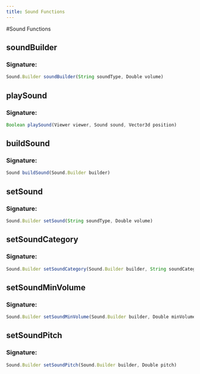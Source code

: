 ```yaml
---
title: Sound Functions
---
```

#Sound Functions

## soundBuilder

### Signature: 
```javascript
Sound.Builder soundBuilder(String soundType, Double volume)
```

## playSound

### Signature: 
```javascript
Boolean playSound(Viewer viewer, Sound sound, Vector3d position)
```

## buildSound

### Signature: 
```javascript
Sound buildSound(Sound.Builder builder)
```

## setSound

### Signature: 
```javascript
Sound.Builder setSound(String soundType, Double volume)
```

## setSoundCategory

### Signature: 
```javascript
Sound.Builder setSoundCategory(Sound.Builder builder, String soundCategory)
```

## setSoundMinVolume

### Signature: 
```javascript
Sound.Builder setSoundMinVolume(Sound.Builder builder, Double minVolume)
```

## setSoundPitch

### Signature: 
```javascript
Sound.Builder setSoundPitch(Sound.Builder builder, Double pitch)
```

